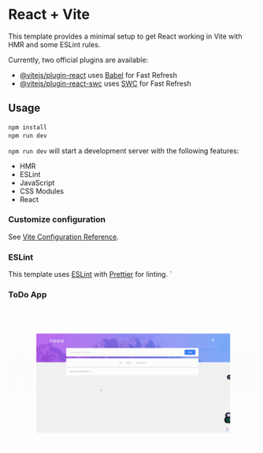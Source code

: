 # React + Vite

This template provides a minimal setup to get React working in Vite with HMR and some ESLint rules.

Currently, two official plugins are available:

- [@vitejs/plugin-react](https://github.com/vitejs/vite-plugin-react/blob/main/packages/plugin-react/README.md) uses [Babel](https://babeljs.io/) for Fast Refresh
- [@vitejs/plugin-react-swc](https://github.com/vitejs/vite-plugin-react-swc) uses [SWC](https://swc.rs/) for Fast Refresh

## Usage

```bash
npm install
npm run dev
```

`npm run dev` will start a development server with the following features:

- HMR
- ESLint
- JavaScript
- CSS Modules
- React

### Customize configuration

See [Vite Configuration Reference](https://vitejs.dev/config/).

### ESLint

This template uses [ESLint](https://eslint.org/) with [Prettier](https://prettier.io/) for linting.
`

### ToDo App

![ToDo App gif](./src/assets/todo-app.gif)
